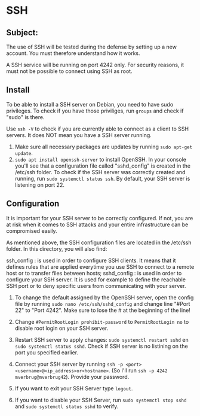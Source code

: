 # SSH

## Subject:
The use of SSH will be tested during the defense by setting up a new account. You must therefore understand how it works.

A SSH service will be running on port 4242 only. For security reasons, it must not be possible to connect using SSH as root.

## Install
To be able to install a SSH server on Debian, you need to have sudo privileges. To check if you have those priviliges, run `groups` and check if "sudo" is there.

Use `ssh -V` to check if you are currently able to connect as a client to SSH servers. It does NOT mean you have a SSH server running.

1. Make sure all necessary packages are updates by running `sudo apt-get update`.
2. `sudo apt install openssh-server` to install OpenSSH. In your console you'll see that a configuration file called "sshd_config" is created in the /etc/ssh folder.
To check if the SSH server was correctly created and running, run `sudo systemctl status ssh`. By default, your SSH server is listening on port 22.


## Configuration
It is important for your SSH server to be correctly configured. If not, you are at risk when it comes to SSH attacks and your entire infrastructure can be compromised easily.

As mentioned above, the SSH configuration files are located in the /etc/ssh folder. In this directory, you will also find:

ssh_config : is used in order to configure SSH clients. It means that it defines rules that are applied everytime you use SSH to connect to a remote host or to transfer files between hosts;
sshd_config : is used in order to configure your SSH server. It is used for example to define the reachable SSH port or to deny specific users from communicating with your server.

1. To change the default assigned by the OpenSSH server, open the config file by running `sudo nano /etc/ssh/sshd_config` and change line "#Port 22" to "Port 4242". Make sure to lose the # at the beginning of the line!
2. Change `#PermitRootLogin prohibit-password` to `PermitRootLogin no` to disable root login on your SSH server.
3. Restart SSH server to apply changes: `sudo systemctl restart sshd` en `sudo systemctl status sshd`. Check if SSH server is no listining on the port you specified earlier.
4. Connect your SSH server by running `ssh -p <port> <username>@<ip_address>or<hostname>`. (So I'll run `ssh -p 4242 mverbrug@mverbrug42`). Provide your password.

5. If you want to exit your SSH Server type `logout`.
6. If you want to disable your SSH Server, run `sudo systemctl stop sshd` and `sudo systemctl status sshd` to verify.
